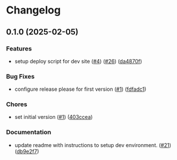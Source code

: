 # Changelog

## 0.1.0 (2025-02-05)


### Features

* setup deploy script for dev site ([#4](https://github.com/galaxyproject/ga2/issues/4)) ([#26](https://github.com/galaxyproject/ga2/issues/26)) ([da4870f](https://github.com/galaxyproject/ga2/commit/da4870f90a72f355bc81404250f667577e50edaf))


### Bug Fixes

* configure release please for first version ([#1](https://github.com/galaxyproject/ga2/issues/1)) ([fdfadc1](https://github.com/galaxyproject/ga2/commit/fdfadc17b76f9bfd5cbfb3753c34f4fc5d8ffc98))


### Chores

* set initial version ([#1](https://github.com/galaxyproject/ga2/issues/1)) ([403ccea](https://github.com/galaxyproject/ga2/commit/403ccea025d3e26d0aa9e0a1a21b4a914c00f259))


### Documentation

* update readme with instructions to setup dev environment. ([#21](https://github.com/galaxyproject/ga2/issues/21)) ([db9e2f7](https://github.com/galaxyproject/ga2/commit/db9e2f7e13417bd507af76bcd65e02252c25c1ef))
